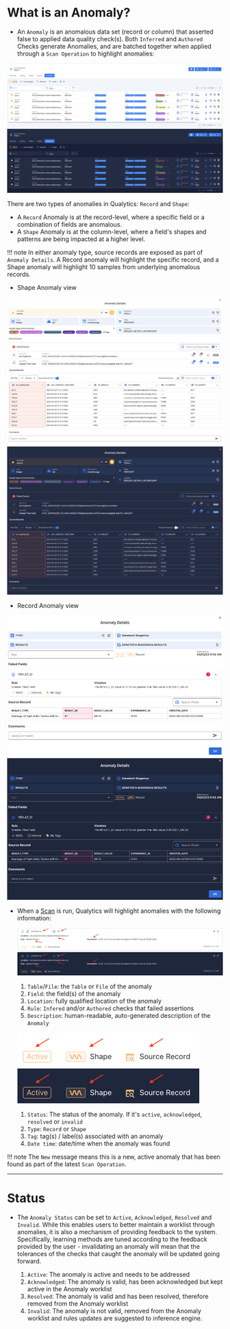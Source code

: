 # What is an Anomaly?

* An `Anomaly` is an anomalous data set (record or column) that asserted false to applied data quality check(s). Both `Inferred` and `Authored` Checks generate Anomalies, and are batched together when applied through a `Scan Operation` to highlight anomalies:

![Screenshot](../assets/anomalies/anomalies-tab-light.png#only-light)
![Screenshot](../assets/anomalies/anomalies-tab-dark.png#only-dark)



There are two types of anomalies in Qualytics: `Record` and `Shape`:

* A `Record` Anomaly is at the record-level, where a specific field or a combination of fields are anomalous. 
* A `Shape` Anomaly is at the column-level, where a field's shapes and patterns are being impacted at a higher level. 

!!! note
    In either anomaly type, source records are exposed as part of `Anomaly Details`. A Record anomaly will highlight the specific record, and a Shape anomaly will highlight 10 samples from underlying anomalous records.

* Shape Anomaly view

![Screenshot](../assets/anomalies/shape-anomaly-light.png#only-light)
![Screenshot](../assets/anomalies/shape-anomaly-dark.png#only-dark)

* Record Anomaly view

![Screenshot](../assets/anomalies/record-anomaly-light.png#only-light)
![Screenshot](../assets/anomalies/record-anomaly-dark.png#only-dark)



* When a [Scan](/userguide/operations/scan) is run, Qualytics will highlight anomalies with the following information:

    ![Screenshot](../assets/anomalies/anomalies-fields-light.png#only-light)
    ![Screenshot](../assets/anomalies/anomalies-fields-dark.png#only-dark)

    1. `Table`/`File`: the `Table` or `File` of the anomaly
    2. `Field`: the field(s) of the anomaly
    3. `Location`: fully qualified location of the anomaly
    4. `Rule`: `Infered` and/or `Authored` checks that failed assertions
    5. `Description`: human-readable, auto-generated description of the `Anomaly`

    ![Screenshot](../assets/anomalies/anomalies-status-light.png#only-light)
    ![Screenshot](../assets/anomalies/anomalies-status-dark.png#only-dark)

    1. `Status`: The status of the anomaly. If it's `active`, `acknowledged`, `resolved` or `invalid`
    2. `Type`: `Record` or `Shape`
    3. `Tag`: tag(s) / label(s) associated with an anomaly
    4. `Date time`: date/time when the anomaly was found

!!! note
    The <spam id='required'>`New`</spam> message means this is a new, active anomaly that has been found as part of the latest `Scan Operation`.
    
---
# Status

* The `Anomaly Status` can be set to `Active`, `Acknowledged`, `Resolved` and `Invalid`. While this enables users to better maintain a worklist through anomalies, it is also a mechanism of providing feedback to the system. Specifically, learning methods are tuned according to the feedback provided by the user - invalidating an anomaly will mean that the tolerances of the checks that caught the anomaly will be updated going forward.

    1. `Active`: The anomaly is active and needs to be addressed
    2. `Acknowledged`: The anomaly is valid, has been acknowledged but kept active in the Anomaly worklist
    3. `Resolved`: The anomaly is valid and has been resolved, therefore removed from the Anomaly worklist
    4. `Invalid`: The anomaly is not valid, removed from the Anomaly worklist and rules updates are suggested to inference engine.

